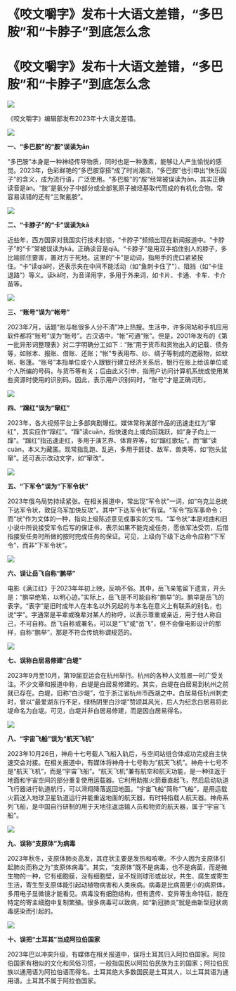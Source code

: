 # 《咬文嚼字》发布十大语文差错，“多巴胺”和“卡脖子”到底怎么念

# 《咬文嚼字》发布十大语文差错，“多巴胺”和“卡脖子”到底怎么念

![](https://inews.gtimg.com/om_bt/Ozq-B7a06671QxMhhiX3vR7A-GNkc4RYw4rT5ij0O_JdIAA/1000)

《咬文嚼字》编辑部发布2023年十大语文差错。

![](https://inews.gtimg.com/om_bt/Ol64tbRf3Uop0jxrJdaoEw6SMka7gCXCde23n6OYZGp6gAA/1000)

**一、“多巴胺”的“胺”误读为ān**

“多巴胺”本身是一种神经传导物质，同时也是一种激素，能够让人产生愉悦的感觉。2023年，色彩鲜艳的“多巴胺穿搭”成了时尚潮流，“多巴胺”也引申出“快乐因子”的含义，成为流行语，广泛使用。“多巴胺”的“胺”经常被误读为ān，其实正确读音是àn。“胺”是氨分子中部分或全部氢原子被烃基取代而成的有机化合物。常容易读错的还有“三聚氰胺”。

![](https://inews.gtimg.com/om_bt/OySajB0Y1HNHGXm4oU_HIXFDgvIgoSq0lvyXjDfdZfmRoAA/1000)

**二、“卡脖子”的“卡”误读为kǎ**

近些年，西方国家对我国实行技术封锁，“卡脖子”频频出现在新闻报道中。“卡脖子”的“卡”常被误读为kǎ，正确读音是qiǎ。“卡脖子”是用双手掐住别人的脖子，多比喻抓住要害，置对方于死地。这里的“卡”是动词，指用手的虎口紧紧按住。“卡”读qiǎ时，还表示夹在中间不能活动（如“鱼刺卡住了”）、阻挡（如“卡住退路”）等义。读kǎ时，为音译用字，多用于外来词，如卡片、卡通、卡车、卡介苗等。

![](https://inews.gtimg.com/om_bt/O4VAOh26Ml7K7uL2-feHnm4nEw5pPmfEISjQqzTGMkpjoAA/1000)

**三、“账号”误为“帐号”**

2023年7月，话题“账与帐很多人分不清”冲上热搜。生活中，许多网站和手机应用软件都将“账号”误为“帐号”。古汉语中，“帐”可通“账”。但是，2001年发布的《第一批异形词整理表》对二字明确分工如下：“账”用于货币和货物出入的记载、债务等，如账本、报账、借账、还账；“帐”专表用布、纱、绸子等制成的遮蔽物，如蚊帐、帐篷。“账号”本指单位或个人跟银行建立经济关系后，银行在账上给该单位或个人所编的号码，与货币等有关；后由此义引申，指用户访问计算机系统或使用某些资源时使用的识别码。因此，表示用户识别码时，“账号”才是正确词形。

![](https://inews.gtimg.com/om_bt/OBfg4KRUF6ZOnP3lVj0aM_XLrPAfx2949yt7i0Qhc7UUIAA/1000)

**四、“蹿红”误为“窜红”**

2023年，各大视频平台上多部爽剧爆红。媒体常称某部作品的迅速走红为“窜红”，其实应作“蹿红”。“蹿”读cuān，指快速向上或向前跳跃，如“身子向上一蹿”。“蹿红”指迅速走红，多用于演艺界、体育界等，如“蹿红歌坛”。而“窜”读cuàn，本义为藏匿。现常指乱跑、乱逃，多用于匪徒、敌军、兽类等，如“抱头鼠窜”。还可表示改动文字，如“窜改”。

![](https://inews.gtimg.com/om_bt/Oz4vCnJk8PF7NhUCyXogmh1Nt398uGwtEjVBKsZ7YQp94AA/1000)

**五、“下军令”误为“下军令状”**

2023年俄乌局势持续紧张。在相关报道中，常出现“军令状”一词，如“乌克兰总统下达军令状，敦促乌军加快反攻”。其中“下达军令状”有误。“军令”指军事命令；而“状”作为文体的一种，指向上级陈述意见或事实的文书。“军令状”本是戏曲和旧小说中所说接受军令后写的保证书，表示如果不能完成任务，愿依军法受罚，后借指接受任务时所做的按时完成任务的保证。可见，上级向下级下达命令应称“下军令”，而非“下军令状”。

![](https://inews.gtimg.com/om_bt/OxvCq_GdzICY6FcFPrdUEDKOIgUE8XxMIzC4MsvGoIjWAAA/1000)

**六、误让岳飞自称“鹏举”**

电影《满江红》于2023年年初上映，反响不俗。其中，岳飞亲笔留下遗言，开头是：“鹏举绝笔，以明心迹。”实际上，岳飞是不可能自称“鹏举”的。鹏举是岳飞的表字。“表字”是旧时成年人在本名以外另起的与本名在意义上有联系的别名，也说“字”。字通常是平辈或晚辈对某人的称呼，以表示尊重或亲近，用于他人称自己，不可自称。岳飞自称或署名，可以是“飞”或“岳飞”，但不会像电影设计的那样，自称“鹏举”，那是不符合传统称谓规范的。

![](https://inews.gtimg.com/om_bt/Omwj5mF1f701bkSWdzgAHa6Yy88IIKH73GLr8Hn0EP8WcAA/1000)

**七、误称白居易修建“白堤”**

2023年9月至10月，第19届亚运会在杭州举行。杭州的各种人文胜景一时广受关注。不少文章和报道中称，白堤是白居易修建的。其实，白堤在白居易到杭州之前就已存在。白堤，旧称“白沙堤”，位于浙江省杭州市西湖之中。白居易任杭州刺史时，曾以“最爱湖东行不足，绿杨阴里白沙堤”赞颂其风光，后人为纪念白居易将此堤命名为白堤。可见，白堤并非白居易修建，而是因白居易得名。

![](https://inews.gtimg.com/om_bt/O1JwRoWDMCoW3NkiuFmdhURtn8kS0UJ2zinmVT16lqN2IAA/1000)

**八、“宇宙飞船”误为“航天飞机”**

2023年10月26日，神舟十七号载人飞船入轨后，与空间站组合体成功完成自主快速交会对接。在相关报道中，有媒体将神舟十七号称为“航天飞机”。神舟十七号不是“航天飞机”，而是“宇宙飞船”。“航天飞机”兼有航空和航天功能，是一种往返于地面和宇宙空间的部分重复使用运载器。它利用助推火箭垂直起飞，然后启动轨道飞行器进行轨道航行，可以滑翔降落返回地面。“宇宙飞船”简称“飞船”，是用运载火箭送入地球卫星轨道运行并能重返地面的航天器，有时特指载人航天器。神舟系列飞船，是中国自行研制的用于天地往返运输人员和物资的航天器，属于“宇宙飞船”。

![](https://inews.gtimg.com/om_bt/ORvNftrOm0bCkw0reQ1tlPM9ahOt9FJTzF0OhcInaH44MAA/1000)

**九、误称“支原体”为病毒**

2023年秋冬，支原体肺炎高发，其症状主要是发热和咳嗽。不少人因为支原体引起肺炎而称之为“支原体病毒”。其实，“支原体”既不是病毒，也不是病菌，而是微生物的一种，它有细胞膜，没有细胞壁，呈不规则球形或丝状，共生、腐生或寄生生活，寄生型支原体能引起动植物病害和人类疾病。病毒是比病菌更小的病原体，多用电子显微镜才能看见。病毒没有细胞结构，但有遗传、变异等生命特征，能在特定的寄主细胞中复制繁殖。很多病毒可以致病，如“新冠肺炎”就是由新型冠状病毒感染而引起的。

![](https://inews.gtimg.com/om_bt/OtVjz4-nQBf2sMuUGJhhCT5sAJrEhvekdd0UYqwvYSgCwAA/1000)

**十、误把“土耳其”当成阿拉伯国家**

2023年巴以冲突升级，有媒体在相关报道中，误将土耳其归入阿拉伯国家。阿拉伯国家有相似的文化和风俗习惯，一般指国民以阿拉伯民族为主的国家；阿拉伯民族以通用语为阿拉伯语而得名。土耳其绝大多数国民是土耳其人，以土耳其语为通用语。土耳其不属于阿拉伯国家。

